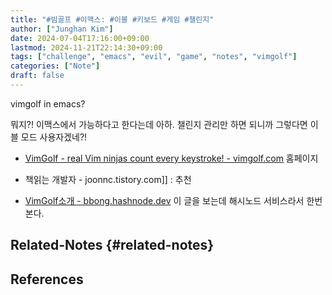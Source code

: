 ```yaml
---
title: "#빔골프 #이맥스: #이블 #키보드 #게임 #챌린지"
author: ["Junghan Kim"]
date: 2024-07-04T17:16:00+09:00
lastmod: 2024-11-21T22:14:30+09:00
tags: ["challenge", "emacs", "evil", "game", "notes", "vimgolf"]
categories: ["Note"]
draft: false
---
```


vimgolf in emacs?

뭐지?! 이맥스에서 가능하다고 한다는데 아하. 챌린지 관리만 하면 되니까 그렇다면 이블 모드 사용자겠네?!

-   [VimGolf - real Vim ninjas count every keystroke! - vimgolf.com](https://www.vimgolf.com/) 홈페이지

-   책읽는 개발자 - joonnc.tistory.com]] : 추천
-   [VimGolf소개 - bbong.hashnode.dev](https://bbong.hashnode.dev/vimgolf) 이 글을 보는데 해시노드 서비스라서 한번 본다.


## Related-Notes {#related-notes}

## References

<style>.csl-entry{text-indent: -1.5em; margin-left: 1.5em;}</style><div class="csl-bib-body">
</div>
